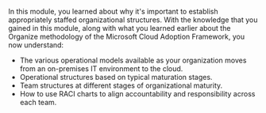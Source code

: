 In this module, you learned about why it's important to establish appropriately staffed organizational structures. With the knowledge that you gained in this module, along with what you learned earlier about the Organize methodology of the Microsoft Cloud Adoption Framework, you now understand:

- The various operational models available as your organization moves from an on-premises IT environment to the cloud.
- Operational structures based on typical maturation stages.
- Team structures at different stages of organizational maturity.
- How to use RACI charts to align accountability and responsibility across each team.
